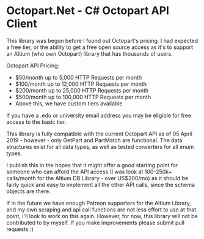 # Octopart.Net - C# Octopart API Client

This library was begun before I found out Octopart's pricing. I had expected a free tier, or the ability to get a free open source access as it's to support an Altium (who own Octopart) library that has thousands of users. 

Octopart API Pricing:

* $50/month up to 5,000 HTTP Requests per month
* $100/month up to 12,000 HTTP Requests per month
* $200/month up to 25,000 HTTP Requests per month
* $500/month up to 100,000 HTTP Requests per month
* Above this, we have custom tiers available

If you have a .edu or university email address you may be eligible for free access to the basic tier.

This library is fully compatible with the current Octopart API as of 05 April 2019 - however - only GetPart and PartMatch are functional. The data structures exist for all data types, as well as tested converters for all enum types.

I publish this in the hopes that it might offer a good starting point for someone who can afford the API access (I was look at 100-250k+ calls/month for the Altium DB Library - over US$200/mo) as it should be fairly quick and easy to implement all the other API calls, since the schema objects are there.

If in the future we have enough Patreon supporters for the Altium Library, and my own scraping and api call functions are not less effort to use at that point, I'll look to work on this again. However, for now, this library will not be contributed to by myself. If you make improvements please submit pull requests :)
